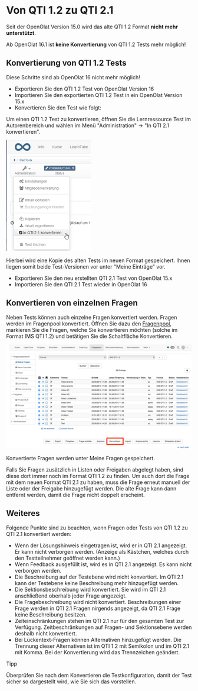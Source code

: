 #  Von QTI 1.2 zu QTI 2.1

Seit der OpenOlat Version 15.0 wird das alte QTI 1.2 Format **nicht mehr
unterstützt**.

Ab OpenOlat 16.1 ist  **keine Konvertierung** von QTI 1.2 Tests mehr möglich!

## Konvertierung von QTI 1.2 Tests

Diese Schritte sind ab OpenOlat 16 nicht mehr möglich!

  * Exportieren Sie den QTI 1.2 Test von OpenOlat Version 16
  * Importieren Sie den exportierten QTI 1.2 Test in ein OpenOlat Version 15.x
  * Konvertieren Sie den Test wie folgt:

Um einen QTI 1.2 Test zu konvertieren, öffnen Sie die Lernressource Test im
Autorenbereich und wählen im Menü "Administration" →  "In QTI 2.1
konvertieren".

![](assets/13_test_konvertieren.png)

Hierbei wird eine Kopie des alten Tests im neuen Format gespeichert. Ihnen
liegen somit beide Test-Versionen vor unter "Meine Einträge" vor.

  * Exportieren Sie den neu erstellten QTI 2.1 Test von OpenOlat 15.x
  * Importieren Sie den QTI 2.1 Test wieder in OpenOlat 16

  

## Konvertieren von einzelnen Fragen

Neben Tests können auch einzelne Fragen konvertiert werden. Fragen werden im
Fragenpool konvertiert. Öffnen Sie dazu den [Fragenpool](Fragenpool.html),
markieren Sie die Fragen, welche Sie konvertieren möchten (solche im Format
IMS QTI 1.2) und betätigen Sie die Schaltfläche Konvertieren.

![](assets/DE_convert_question.png)

Konvertierte Fragen werden unter Meine Fragen gespeichert.

Falls Sie Fragen zusätzlich in Listen oder Freigaben abgelegt haben, sind
diese dort immer noch im Format QTI 1.2 zu finden. Um auch dort die Frage mit
dem neuen Format QTI 2.1 zu haben, muss die Frage erneut manuell der Liste
oder der Freigabe hinzugefügt werden. Die alte Frage kann dann entfernt
werden, damit die Frage nicht doppelt erscheint.

## Weiteres

Folgende Punkte sind zu beachten, wenn Fragen oder Tests von QTI 1.2 zu QTI
2.1 konvertiert werden:

  * Wenn der Lösungshinweis eingetragen ist, wird er in QTI 2.1 angezeigt. Er kann nicht verborgen werden. (Anzeige als Kästchen, welches durch den Testteilnehmer geöffnet werden kann.)
  * Wenn Feedback ausgefüllt ist, wird es in QTI 2.1 angezeigt. Es kann nicht verborgen werden.
  * Die Beschreibung auf der Testebene wird nicht konvertiert. Im QTI 2.1 kann der Testebene keine Beschreibung mehr hinzugefügt werden.
  * Die Sektionsbeschreibung wird konvertiert. Sie wird im QTI 2.1 anschließend oberhalb jeder Frage angezeigt.
  * Die Fragebeschreibung wird nicht konvertiert. Beschreibungen einer Frage werden in QTI 2.1 Fragen nirgends angezeigt, da QTI 2.1 Frage keine Beschreibung besitzen.
  * Zeiteinschränkungen stehen im QTI 2.1 nur für den gesamten Test zur Verfügung. Zeitbeschränkungen auf Fragen- und Sektionsebene werden deshalb nicht konvertiert.
  * Bei Lückentext-Fragen können Alternativen hinzugefügt werden. Die Trennung dieser Alternativen ist im QTI 1.2 mit Semikolon und im QTI 2.1 mit Komma. Bei der Konvertierung wird das Trennzeichen geändert.

Tipp

Überprüfen Sie nach dem Konvertieren die Testkonfiguration, damit der Test
sicher so dargestellt wird, wie Sie sich das vorstellen.

